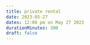 ```yaml
---
title: private rental
date: 2023-05-27
dates: 12:00 pm on May 27 2023
durationMinutes: 300
draft: false
---
```

